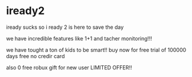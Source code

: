 # iready2
iready sucks so i ready 2 is here to save the day

we have incredible features like 1+1 and tacher monitoring!!!

we have tought a ton of kids to be smart!! buy now for free trial of 100000 days free no credir card 

also 0 free robux gift for new user LIMITED OFFER!!

